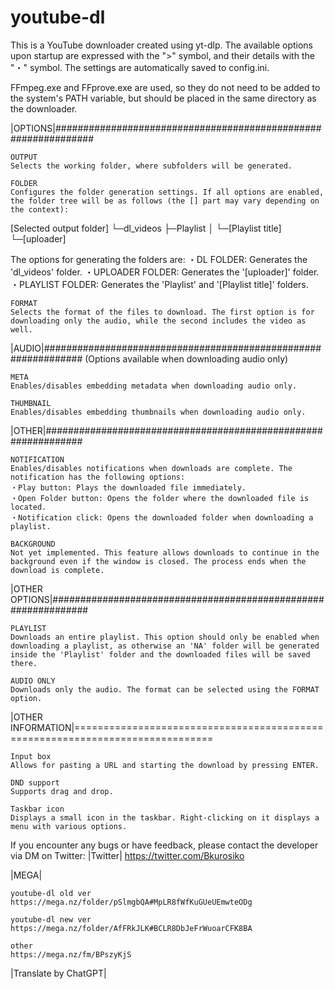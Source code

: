 # youtube-dl
This is a YouTube downloader created using yt-dlp. The available options upon startup are expressed with the ">" symbol, and their details with the "・" symbol. The settings are automatically saved to config.ini.

FFmpeg.exe and FFprove.exe are used, so they do not need to be added to the system's PATH variable, but should be placed in the same directory as the downloader.

|OPTIONS|###############################################################

    OUTPUT
    Selects the working folder, where subfolders will be generated.

    FOLDER
    Configures the folder generation settings. If all options are enabled, the folder tree will be as follows (the [] part may vary depending on the context):

[Selected output folder]
└─dl_videos
├─Playlist
│ └─[Playlist title]
└─[uploader]

The options for generating the folders are:
・DL FOLDER: Generates the 'dl_videos' folder.
・UPLOADER FOLDER: Generates the '[uploader]' folder.
・PLAYLIST FOLDER: Generates the 'Playlist' and '[Playlist title]' folders.

    FORMAT
    Selects the format of the files to download. The first option is for downloading only the audio, while the second includes the video as well.

|AUDIO|###############################################################
(Options available when downloading audio only)

    META
    Enables/disables embedding metadata when downloading audio only.

    THUMBNAIL
    Enables/disables embedding thumbnails when downloading audio only.

|OTHER|###############################################################

    NOTIFICATION
    Enables/disables notifications when downloads are complete. The notification has the following options:
    ・Play button: Plays the downloaded file immediately.
    ・Open Folder button: Opens the folder where the downloaded file is located.
    ・Notification click: Opens the downloaded folder when downloading a playlist.

    BACKGROUND
    Not yet implemented. This feature allows downloads to continue in the background even if the window is closed. The process ends when the download is complete.

|OTHER OPTIONS|###############################################################

    PLAYLIST
    Downloads an entire playlist. This option should only be enabled when downloading a playlist, as otherwise an 'NA' folder will be generated inside the 'Playlist' folder and the downloaded files will be saved there.

    AUDIO ONLY
    Downloads only the audio. The format can be selected using the FORMAT option.

|OTHER INFORMATION|==============================================================================

    Input box
    Allows for pasting a URL and starting the download by pressing ENTER.

    DND support
    Supports drag and drop.

    Taskbar icon
    Displays a small icon in the taskbar. Right-clicking on it displays a menu with various options.

If you encounter any bugs or have feedback, please contact the developer via DM on Twitter:
|Twitter|
https://twitter.com/Bkurosiko

|MEGA|

    youtube-dl old ver
    https://mega.nz/folder/pSlmgbQA#MpLR8fWfKuGUeUEmwteODg

    youtube-dl new ver
    https://mega.nz/folder/AfFRkJLK#BCLR8DbJeFrWuoarCFK8BA

    other
    https://mega.nz/fm/BPszyKjS


|Translate by ChatGPT|
